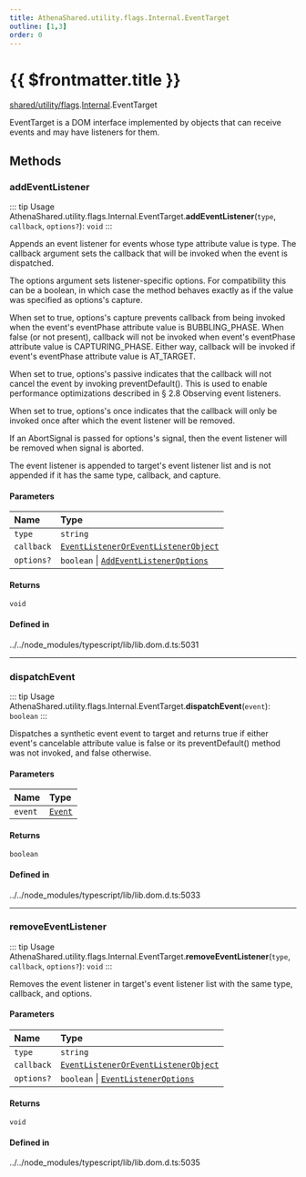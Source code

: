 ```yaml
---
title: AthenaShared.utility.flags.Internal.EventTarget
outline: [1,3]
order: 0
---
```


# {{ $frontmatter.title }}


[shared/utility/flags](../modules/shared_utility_flags.md).[Internal](../modules/shared_utility_flags_Internal.md).EventTarget

EventTarget is a DOM interface implemented by objects that can receive events and may have listeners for them.

## Methods

### addEventListener

::: tip Usage
AthenaShared.utility.flags.Internal.EventTarget.**addEventListener**(`type`, `callback`, `options?`): `void`
:::

Appends an event listener for events whose type attribute value is type. The callback argument sets the callback that will be invoked when the event is dispatched.

The options argument sets listener-specific options. For compatibility this can be a boolean, in which case the method behaves exactly as if the value was specified as options's capture.

When set to true, options's capture prevents callback from being invoked when the event's eventPhase attribute value is BUBBLING_PHASE. When false (or not present), callback will not be invoked when event's eventPhase attribute value is CAPTURING_PHASE. Either way, callback will be invoked if event's eventPhase attribute value is AT_TARGET.

When set to true, options's passive indicates that the callback will not cancel the event by invoking preventDefault(). This is used to enable performance optimizations described in § 2.8 Observing event listeners.

When set to true, options's once indicates that the callback will only be invoked once after which the event listener will be removed.

If an AbortSignal is passed for options's signal, then the event listener will be removed when signal is aborted.

The event listener is appended to target's event listener list and is not appended if it has the same type, callback, and capture.

#### Parameters

| Name | Type |
| :------ | :------ |
| `type` | `string` |
| `callback` | [`EventListenerOrEventListenerObject`](../modules/shared_utility_flags_Internal.md#EventListenerOrEventListenerObject) |
| `options?` | `boolean` \| [`AddEventListenerOptions`](shared_utility_flags_Internal_AddEventListenerOptions.md) |

#### Returns

`void`

#### Defined in

../../node_modules/typescript/lib/lib.dom.d.ts:5031

___

### dispatchEvent

::: tip Usage
AthenaShared.utility.flags.Internal.EventTarget.**dispatchEvent**(`event`): `boolean`
:::

Dispatches a synthetic event event to target and returns true if either event's cancelable attribute value is false or its preventDefault() method was not invoked, and false otherwise.

#### Parameters

| Name | Type |
| :------ | :------ |
| `event` | [`Event`](../modules/shared_utility_flags_Internal.md#Event) |

#### Returns

`boolean`

#### Defined in

../../node_modules/typescript/lib/lib.dom.d.ts:5033

___

### removeEventListener

::: tip Usage
AthenaShared.utility.flags.Internal.EventTarget.**removeEventListener**(`type`, `callback`, `options?`): `void`
:::

Removes the event listener in target's event listener list with the same type, callback, and options.

#### Parameters

| Name | Type |
| :------ | :------ |
| `type` | `string` |
| `callback` | [`EventListenerOrEventListenerObject`](../modules/shared_utility_flags_Internal.md#EventListenerOrEventListenerObject) |
| `options?` | `boolean` \| [`EventListenerOptions`](shared_utility_flags_Internal_EventListenerOptions.md) |

#### Returns

`void`

#### Defined in

../../node_modules/typescript/lib/lib.dom.d.ts:5035
